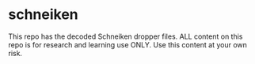 # schneiken
This repo has the decoded Schneiken dropper files. 
ALL content on this repo is for research and learning use ONLY. 
Use this content at your own risk. 
